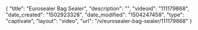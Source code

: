 {
    "title": "Eurosealer Bag Sealer",
    "description": "",
    "videoid": "111179868",
    "date_created": "1502923328",
    "date_modified": "1504247458",
    "type": "captivate",
    "layout": "video",
    "url": "\/v\/eurosealer-bag-sealer\/111179868"
}